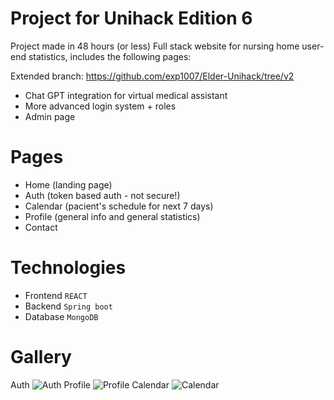# Project for Unihack Edition 6
Project made in 48 hours (or less)
Full stack website for nursing home user-end statistics, includes the following pages:


 Extended branch: https://github.com/exp1007/Elder-Unihack/tree/v2
- Chat GPT integration for virtual medical assistant
- More advanced login system + roles
- Admin page

# Pages
- Home (landing page)
- Auth (token based auth - not secure!)
- Calendar (pacient's schedule for next 7 days)
- Profile (general info and general statistics)
- Contact

# Technologies
- Frontend `REACT`
- Backend `Spring boot`
- Database `MongoDB`

# Gallery
Auth
![Auth](https://i.imgur.com/3ZqBqeN.png)
Profile
![Profile](https://i.imgur.com/F21kJmk.png)
Calendar
![Calendar](https://i.imgur.com/ulAoHhE.png)
